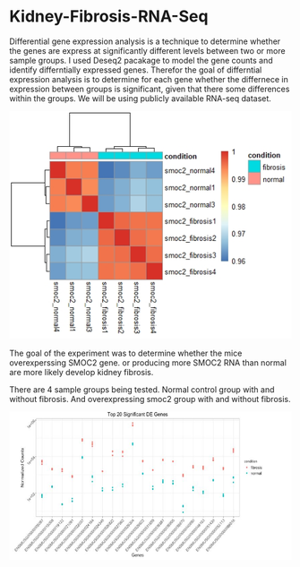# Kidney-Fibrosis-RNA-Seq
Differential gene expression analysis is a technique to determine
whether the genes are express at significantly different levels 
between two or more sample groups.
I used Deseq2 pacakage to model the gene counts and identify 
differntially expressed genes. 
Therefor the goal of differntial expression analysis is to determine
for each gene whether the differnece in expression between
groups is significant, given that there some differences within the groups. 
We will be using publicly available RNA-seq dataset. 

![](Rplot.jpeg)

The goal of the experiment was to determine whether the mice overexperssing SMOC2 gene. 
or producing more SMOC2 RNA than normal are more likely develop kidney fibrosis. 

There are 4 sample groups being tested. Normal control group with and without fibrosis.
And overexpressing smoc2 group with and without fibrosis. 

![](gene.JPG)



